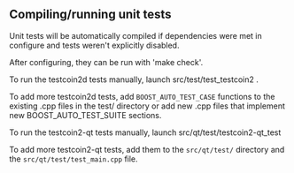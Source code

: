 Compiling/running unit tests
------------------------------------

Unit tests will be automatically compiled if dependencies were met in configure
and tests weren't explicitly disabled.

After configuring, they can be run with 'make check'.

To run the testcoin2d tests manually, launch src/test/test_testcoin2 .

To add more testcoin2d tests, add `BOOST_AUTO_TEST_CASE` functions to the existing
.cpp files in the test/ directory or add new .cpp files that
implement new BOOST_AUTO_TEST_SUITE sections.

To run the testcoin2-qt tests manually, launch src/qt/test/testcoin2-qt_test

To add more testcoin2-qt tests, add them to the `src/qt/test/` directory and
the `src/qt/test/test_main.cpp` file.

